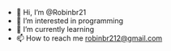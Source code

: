 - 👋 Hi, I’m @Robinbr21
- 👀 I’m interested in programming
- 🌱 I’m currently learning
- 📫 How to reach me robinbr212@gmail.com

<!---
Robinbr21/Robinbr21 is a ✨ special ✨ repository because its `README.md` (this file) appears on your GitHub profile.
You can click the Preview link to take a look at your changes.
--->

